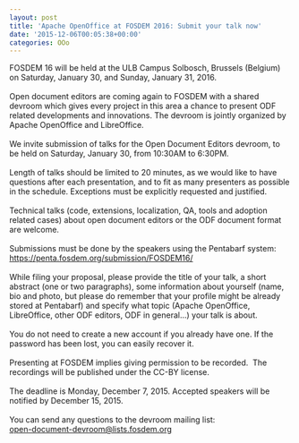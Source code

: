 ```yaml
---
layout: post
title: 'Apache OpenOffice at FOSDEM 2016: Submit your talk now'
date: '2015-12-06T00:05:38+00:00'
categories: OOo
---
```

FOSDEM 16 will be held at the ULB Campus Solbosch, Brussels (Belgium) on Saturday, January 30, and Sunday, January 31, 2016.<br /><br />Open document editors are coming again to FOSDEM with a shared devroom which gives every project in this area a chance to present ODF related developments and innovations. The devroom is jointly organized by Apache OpenOffice and LibreOffice.<br /><br />We invite submission of talks for the Open Document Editors devroom, to be held on Saturday, January 30, from 10:30AM to 6:30PM.<br /><br />Length of talks should be limited to 20 minutes, as we would like to have questions after each presentation, and to fit as many presenters as possible in the schedule. Exceptions must be explicitly requested and justified.<br /><br />Technical talks (code, extensions, localization, QA, tools and adoption related cases) about open document editors or the ODF document format are welcome.<br /><br />Submissions must be done by the speakers using the Pentabarf system:<br /><a href="https://penta.fosdem.org/submission/FOSDEM16/">https://penta.fosdem.org/submission/FOSDEM16/</a><br /><br />While filing your proposal, please provide the title of your talk, a short abstract (one or two paragraphs), some information about yourself (name, bio and photo, but please do remember that your profile might be already stored at Pentabarf) and specify what topic (Apache OpenOffice, LibreOffice, other ODF editors, ODF in general...) your talk is about.<br /><br />You do not need to create a new account if you already have one. If the password has been lost, you can easily recover it.<br /><br />Presenting at FOSDEM implies giving permission to be recorded.&nbsp; The recordings will be published under the CC-BY license.<br /><br />The deadline is Monday, December 7, 2015. Accepted speakers will be notified by December 15, 2015.<br /><br />You can send any questions to the devroom mailing list:<br />open-document-devroom@lists.fosdem.org<br /><br />
